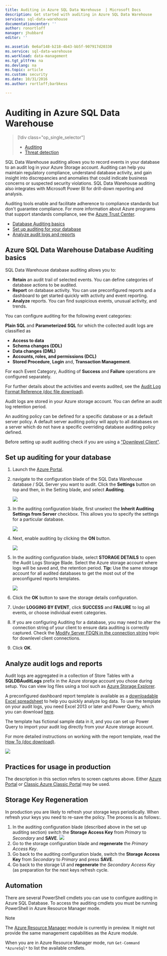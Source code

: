 ```yaml
---
title: Auditing in Azure SQL Data Warehouse  | Microsoft Docs
description: Get started with auditing in Azure SQL Data Warehouse
services: sql-data-warehouse
documentationcenter: ''
author: ronortloff
manager: jhubbard
editor: ''

ms.assetid: 0e6af148-b218-4b43-bb5f-907917d20330
ms.service: sql-data-warehouse
ms.workload: data-management
ms.tgt_pltfrm: na
ms.devlang: na
ms.topic: article
ms.custom: security
ms.date: 10/31/2016
ms.author: rortloff;barbkess

---
```

# Auditing in Azure SQL Data Warehouse
> [!div class="op_single_selector"]
> * [Auditing](sql-data-warehouse-auditing-overview.md)
> * [Threat detection](sql-data-warehouse-security-threat-detection.md)
> 
> 

SQL Data Warehouse auditing allows you to record events in your database to an audit log in your Azure Storage account. Auditing can help you maintain regulatory compliance, understand  database activity, and gain insight into discrepancies and anomalies that could indicate business concerns or suspected security violations. SQL Data Warehouse auditing also integrates with Microsoft Power BI for drill-down reporting and analysis.

Auditing tools enable and facilitate adherence to compliance standards but don't guarantee compliance. For more information about Azure programs that support standards compliance, see the <a href="http://azure.microsoft.com/support/trust-center/compliance/" target="_blank">Azure Trust Center</a>.

* [Database Auditing basics]
* [Set up auditing for your database]
* [Analyze audit logs and reports]

## <a id="subheading-1"></a>Azure SQL Data Warehouse Database Auditing basics
SQL Data Warehouse database auditing allows you to:

* **Retain** an audit trail of selected events. You can define categories of database actions  to be audited.
* **Report** on database activity. You can use preconfigured reports and a dashboard to get started quickly with activity and event reporting.
* **Analyze** reports. You can find suspicious events, unusual activity, and trends.

You can configure auditing for the following event categories:

**Plain SQL** and **Parameterized SQL** for which the collected audit logs are classified as  

* **Access to data**
* **Schema changes (DDL)**
* **Data changes (DML)**
* **Accounts, roles, and permissions (DCL)**
* **Stored Procedure**, **Login** and, **Transaction Management**.

For each Event Category, Auditing of **Success** and **Failure** operations are configured separately.

For further details about the activities and events audited, see the <a href="http://go.microsoft.com/fwlink/?LinkId=506733" target="_blank">Audit Log Format Reference (doc file download)</a>.

Audit logs are stored in your Azure storage account. You can define an audit log retention period.

An auditing policy can be defined for a specific database or as a default server policy. A default server auditing policy will apply to all databases on a server which do not have a specific overriding database auditing policy defined.

Before setting up audit auditing check if you are using a ["Downlevel Client"](sql-data-warehouse-auditing-downlevel-clients.md).

## <a id="subheading-2"></a>Set up auditing for your database
1. Launch the <a href="https://portal.azure.com" target="_blank">Azure Portal</a>.
2. navigate to the configuration blade of the SQL Data Warehouse database / SQL Server you want to audit. Click the **Settings** button on top and then, in the Setting blade, and select **Auditing**.
   
    ![][1]
3. In the auditing configuration blade, first unselect the **Inherit Auditing Settings from Server** checkbox. This allows you to specify the settings for a particular database.
   
    ![][2]
4. Next, enable auditing by clicking the **ON** button.
   
    ![][3]
5. In the auditing configuration blade, select **STORAGE DETAILS** to open the Audit Logs Storage Blade. Select the Azure storage account where logs will be saved and, the retention period. **Tip:** Use the same storage account for all audited databases to get the most out of the preconfigured reports templates.
   
    ![][4]
6. Click the **OK** button to save the storage details configuration.
7. Under **LOGGING BY EVENT**, click **SUCCESS** and **FAILURE** to log all events, or choose individual event categories.
8. If you are configuring Auditing for a database, you may need to alter the connection string of your client to ensure data auditing is correctly captured. Check the [Modify Server FDQN in the connection string](sql-data-warehouse-auditing-downlevel-clients.md) topic for downlevel client connections.
9. Click **OK**.

## <a id="subheading-3">Analyze audit logs and reports</a>
Audit logs are aggregated in a collection of Store Tables with a **SQLDBAuditLogs** prefix in the Azure storage account you chose during setup. You can view log files using a tool such as <a href="http://azurestorageexplorer.codeplex.com/" target="_blank">Azure Storage Explorer</a>.

A preconfigured dashboard report template is available as a <a href="http://go.microsoft.com/fwlink/?LinkId=403540" target="_blank">downloadable Excel spreadsheet</a> to help you quickly analyze log data. To use the template on your audit logs, you need Excel 2013 or later and Power Query, which you can download <a href="http://www.microsoft.com/download/details.aspx?id=39379">here</a>.

The template has fictional sample data in it, and you can set up Power Query to import your audit log directly from your Azure storage account.

For more detailed instructions on working with the report template, read the <a href="http://go.microsoft.com/fwlink/?LinkId=506731">How To (doc download)</a>.

![][5]

## <a id="subheading-4">Practices for usage in production</a>
The description in this section refers to screen captures above. Either <a href="https://portal.azure.com" target="_blank">Azure Portal</a> or <a href= "https://manage.windowsazure.com/" target="_bank">Classic Azure Classic Portal</a> may be used.

## <a id="subheading-5"></a>Storage Key Regeneration
In production you are likely to refresh your storage keys periodically. When refresh your keys you need to re-save the policy. The process is as follows:.

1. In the auditing configuration blade (described above in the set up auditing section) switch the **Storage Access Key** from *Primary* to *Secondary* and **SAVE**.
   ![][4]
2. Go to the storage configuration blade and **regenerate** the *Primary Access Key*.
3. Go back to the auditing configuration blade, switch the **Storage Access Key** from *Secondary* to *Primary* and press **SAVE**.
4. Go back to the storage UI and **regenerate** the *Secondary Access Key* (as preparation for the next keys refresh cycle.

## <a id="subheading-6"></a>Automation
There are several PowerShell cmdlets you can use to configure auditing in Azure SQL Database. To access the auditing cmdlets you must be running PowerShell in Azure Resource Manager mode.

> [!NOTE]
> The  [Azure Resource Manager](https://msdn.microsoft.com/library/dn654592.aspx) module is currently in preview. It might not provide the same management capabilities as the Azure module.
> 
> 

When you are in Azure Resource Manager mode, run `Get-Command *AzureSql*` to list the available cmdlets.

<!--Anchors-->
[Database Auditing basics]: #subheading-1
[Set up auditing for your database]: #subheading-2
[Analyze audit logs and reports]: #subheading-3


<!--Image references-->
[1]: ./media/sql-data-warehouse-auditing-overview/sql-data-warehouse-auditing.png
[2]: ./media/sql-data-warehouse-auditing-overview/sql-data-warehouse-auditing-inherit.png
[3]: ./media/sql-data-warehouse-auditing-overview/sql-data-warehouse-auditing-enable.png
[4]: ./media/sql-data-warehouse-auditing-overview/sql-data-warehouse-auditing-storage-account.png
[5]: ./media/sql-data-warehouse-auditing-overview/sql-data-warehouse-auditing-dashboard.png


<!--Link references-->
